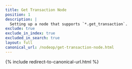 ```yaml
---
title: Get Transaction Node
position: 1
description: |
  Setting up a node that supports `*.get_transaction`.
exclude: true
exclude_in_index: true
excluded_in_search: true
layout: full
canonical_url: /nodeop/get-transaction-node.html
---
```

{% include redirect-to-canonical-url.html %}
